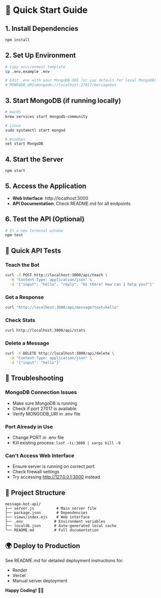 # 🚀 Quick Start Guide

## 1. Install Dependencies
```bash
npm install
```

## 2. Set Up Environment
```bash
# Copy environment template
cp .env.example .env

# Edit .env with your MongoDB URI (or use default for local MongoDB)
# MONGODB_URI=mongodb://localhost:27017/messagebot
```

## 3. Start MongoDB (if running locally)
```bash
# macOS
brew services start mongodb-community

# Linux
sudo systemctl start mongod

# Windows
net start MongoDB
```

## 4. Start the Server
```bash
npm start
```

## 5. Access the Application
- **Web Interface**: http://localhost:3000
- **API Documentation**: Check README.md for all endpoints

## 6. Test the API (Optional)
```bash
# In a new terminal window
npm test
```

## 🎯 Quick API Tests

### Teach the Bot
```bash
curl -X POST http://localhost:3000/api/teach \
  -H "Content-Type: application/json" \
  -d '{"input": "hello", "reply": "Hi there! How can I help you?"}'
```

### Get a Response
```bash
curl "http://localhost:3000/api/message?text=hello"
```

### Check Stats
```bash
curl http://localhost:3000/api/stats
```

### Delete a Message
```bash
curl -X DELETE http://localhost:3000/api/delete \
  -H "Content-Type: application/json" \
  -d '{"input": "hello"}'
```

## 🔧 Troubleshooting

### MongoDB Connection Issues
- Make sure MongoDB is running
- Check if port 27017 is available
- Verify MONGODB_URI in .env file

### Port Already in Use
- Change PORT in .env file
- Kill existing process: `lsof -ti:3000 | xargs kill -9`

### Can't Access Web Interface
- Ensure server is running on correct port
- Check firewall settings
- Try accessing http://127.0.0.1:3000 instead

## 📁 Project Structure
```
message-bot-api/
├── server.js          # Main server file
├── package.json       # Dependencies
├── views/index.ejs    # Web interface
├── .env              # Environment variables
├── localdb.json      # Auto-generated local cache
└── README.md         # Full documentation
```

## 🌍 Deploy to Production
See README.md for detailed deployment instructions for:
- Render
- Vercel
- Manual server deployment

**Happy Coding!** 🤖✨